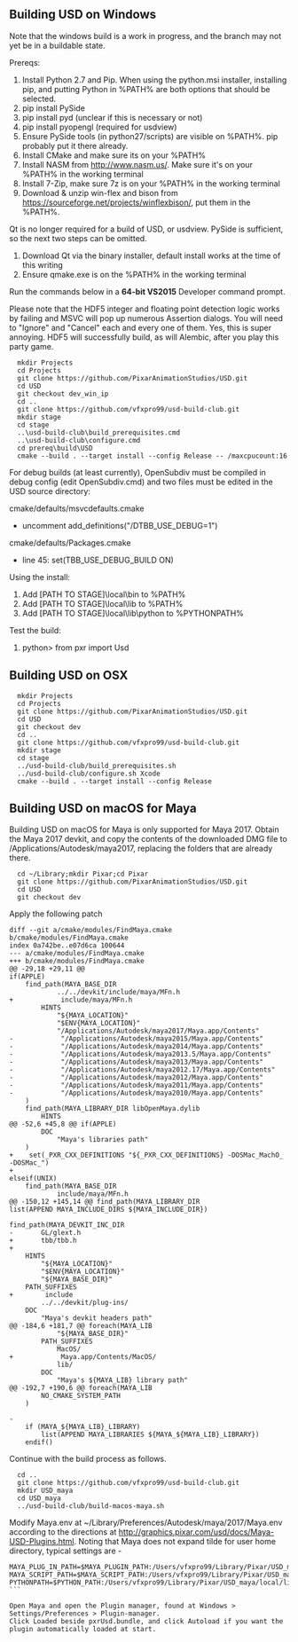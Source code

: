Building USD on Windows
-----------------------
Note that the windows build is a work in progress, and the
branch may not yet be in a buildable state.

Prereqs:
 1. Install Python 2.7 and Pip. When using the python.msi installer, installing pip, and putting Python in %PATH% are both options that should be selected.
 1. pip install PySide
 1. pip install pyd (unclear if this is necessary or not)
 1. pip install pyopengl (required for usdview)
 1. Ensure PySide tools (in python27/scripts) are visible on %PATH%. pip probably put it there already.
 1. Install CMake and make sure its on your %PATH%
 1. Install NASM from http://www.nasm.us/. Make sure it's on your %PATH% in the working terminal
 1. Install 7-Zip, make sure 7z is on your %PATH% in the working terminal
 1. Download & unzip win-flex and bison from https://sourceforge.net/projects/winflexbison/, put them in the %PATH%.

Qt is no longer required for a build of USD, or usdview. PySide is sufficient, so the next two steps can be omitted.

 1. Download Qt via the binary installer, default install works at the time of this writing
 1. Ensure qmake.exe is on the %PATH% in the working terminal

Run the commands below in a **64-bit VS2015** Developer command prompt.

Please note that the HDF5 integer and floating point detection logic works
by failing and MSVC will pop up numerous Assertion dialogs. You will need
to "Ignore" and "Cancel" each and every one of them. Yes, this is super annoying.
HDF5 will successfully build, as will Alembic, after you play this party game.


```
  mkdir Projects
  cd Projects
  git clone https://github.com/PixarAnimationStudios/USD.git
  cd USD
  git checkout dev_win_ip
  cd ..
  git clone https://github.com/vfxpro99/usd-build-club.git
  mkdir stage
  cd stage
  ..\usd-build-club\build_prerequisites.cmd
  ..\usd-build-club\configure.cmd
  cd prereq\build\USD
  cmake --build . --target install --config Release -- /maxcpucount:16
```

For debug builds (at least currently), OpenSubdiv must be compiled in debug config (edit OpenSubdiv.cmd) and two files must be edited in the USD source directory:

cmake/defaults/msvcdefaults.cmake
  - uncomment add_definitions("/DTBB_USE_DEBUG=1")

cmake/defaults/Packages.cmake
  - line 45: set(TBB_USE_DEBUG_BUILD ON)

Using the install:
 1. Add [PATH TO STAGE]\local\bin to %PATH%
 1. Add [PATH TO STAGE]\local\lib to %PATH%
 1. Add [PATH TO STAGE]\local\lib\python to %PYTHONPATH%

Test the build:
 1. python> from pxr import Usd

Building USD on OSX
-------------------

```
  mkdir Projects
  cd Projects
  git clone https://github.com/PixarAnimationStudios/USD.git
  cd USD
  git checkout dev
  cd ..
  git clone https://github.com/vfxpro99/usd-build-club.git
  mkdir stage
  cd stage
  ../usd-build-club/build_prerequisites.sh
  ../usd-build-club/configure.sh Xcode
  cmake --build . --target install --config Release
```

Building USD on macOS for Maya
------------------------------

Building USD on macOS for Maya is only supported for Maya 2017. 
Obtain the Maya 2017 devkit, and copy the contents of the downloaded DMG file
to /Applications/Autodesk/maya2017, replacing the folders that are already there.


```
  cd ~/Library;mkdir Pixar;cd Pixar
  git clone https://github.com/PixarAnimationStudios/USD.git
  cd USD
  git checkout dev
```

Apply the following patch

```
diff --git a/cmake/modules/FindMaya.cmake b/cmake/modules/FindMaya.cmake
index 0a742be..e07d6ca 100644
--- a/cmake/modules/FindMaya.cmake
+++ b/cmake/modules/FindMaya.cmake
@@ -29,18 +29,11 @@
if(APPLE)
    find_path(MAYA_BASE_DIR
            ../../devkit/include/maya/MFn.h
+            include/maya/MFn.h
        HINTS
            "${MAYA_LOCATION}"
            "$ENV{MAYA_LOCATION}"
            "/Applications/Autodesk/maya2017/Maya.app/Contents"
-            "/Applications/Autodesk/maya2015/Maya.app/Contents"
-            "/Applications/Autodesk/maya2014/Maya.app/Contents"
-            "/Applications/Autodesk/maya2013.5/Maya.app/Contents"
-            "/Applications/Autodesk/maya2013/Maya.app/Contents"
-            "/Applications/Autodesk/maya2012.17/Maya.app/Contents"
-            "/Applications/Autodesk/maya2012/Maya.app/Contents"
-            "/Applications/Autodesk/maya2011/Maya.app/Contents"
-            "/Applications/Autodesk/maya2010/Maya.app/Contents"
    )
    find_path(MAYA_LIBRARY_DIR libOpenMaya.dylib
        HINTS
@@ -52,6 +45,8 @@ if(APPLE)
        DOC
            "Maya's libraries path"
    )
+    set(_PXR_CXX_DEFINITIONS "${_PXR_CXX_DEFINITIONS} -DOSMac_MachO_ -DOSMac_")
+
elseif(UNIX)
    find_path(MAYA_BASE_DIR
            include/maya/MFn.h
@@ -150,12 +145,14 @@ find_path(MAYA_LIBRARY_DIR
list(APPEND MAYA_INCLUDE_DIRS ${MAYA_INCLUDE_DIR})

find_path(MAYA_DEVKIT_INC_DIR
-       GL/glext.h
+       tbb/tbb.h
+
    HINTS
        "${MAYA_LOCATION}"
        "$ENV{MAYA_LOCATION}"
        "${MAYA_BASE_DIR}"
    PATH_SUFFIXES
+        include
        ../../devkit/plug-ins/
    DOC
        "Maya's devkit headers path"
@@ -184,6 +181,7 @@ foreach(MAYA_LIB
            "${MAYA_BASE_DIR}"
        PATH_SUFFIXES
            MacOS/
+            Maya.app/Contents/MacOS/
            lib/
        DOC
            "Maya's ${MAYA_LIB} library path"
@@ -192,7 +190,6 @@ foreach(MAYA_LIB
        NO_CMAKE_SYSTEM_PATH
    )

-
    if (MAYA_${MAYA_LIB}_LIBRARY)
        list(APPEND MAYA_LIBRARIES ${MAYA_${MAYA_LIB}_LIBRARY})
    endif()

```

Continue with the build process as follows.

```
  cd ..
  git clone https://github.com/vfxpro99/usd-build-club.git
  mkdir USD_maya
  cd USD_maya
  ../usd-build-club/build-macos-maya.sh
```

Modify Maya.env at ~/Library/Preferences/Autodesk/maya/2017/Maya.env according 
to the directions at http://graphics.pixar.com/usd/docs/Maya-USD-Plugins.html.
Noting that Maya does not expand tilde for user home directory, typical settings are -

````
MAYA_PLUG_IN_PATH=$MAYA_PLUGIN_PATH:/Users/vfxpro99/Library/Pixar/USD_maya/local/third_party/maya/plugin/
MAYA_SCRIPT_PATH=$MAYA_SCRIPT_PATH:/Users/vfxpro99/Library/Pixar/USD_maya/local/third_party/maya/share/usd/plugins/usdMaya/resources/
PYTHONPATH=$PYTHON_PATH:/Users/vfxpro99/Library/Pixar/USD_maya/local/lib/python/
```

Open Maya and open the Plugin manager, found at Windows > Settings/Preferences > Plugin-manager.
Click Loaded beside pxrUsd.bundle, and click Autoload if you want the plugin automatically loaded at start.
